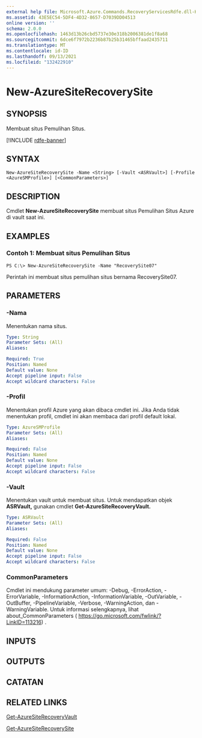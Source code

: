 ```yaml
---
external help file: Microsoft.Azure.Commands.RecoveryServicesRdfe.dll-Help.xml
ms.assetid: 43E5EC54-5DF4-4D32-8657-D7039DD04513
online version: ''
schema: 2.0.0
ms.openlocfilehash: 1463d13b26cbd5737e30e318b2006381de1f8a68
ms.sourcegitcommit: 6dce6f7972b2236b87b25b31465bffaad2435711
ms.translationtype: MT
ms.contentlocale: id-ID
ms.lasthandoff: 09/13/2021
ms.locfileid: "132422910"
---
```

# New-AzureSiteRecoverySite

## SYNOPSIS
Membuat situs Pemulihan Situs.

[!INCLUDE [rdfe-banner](../../includes/rdfe-banner.md)]

## SYNTAX

```
New-AzureSiteRecoverySite -Name <String> [-Vault <ASRVault>] [-Profile <AzureSMProfile>] [<CommonParameters>]
```

## DESCRIPTION
Cmdlet **New-AzureSiteRecoverySite** membuat situs Pemulihan Situs Azure di vault saat ini.

## EXAMPLES

### Contoh 1: Membuat situs Pemulihan Situs
```
PS C:\> New-AzureSiteRecoverySite -Name "RecoverySite07"
```

Perintah ini membuat situs pemulihan situs bernama RecoverySite07.

## PARAMETERS

### -Nama
Menentukan nama situs.

```yaml
Type: String
Parameter Sets: (All)
Aliases: 

Required: True
Position: Named
Default value: None
Accept pipeline input: False
Accept wildcard characters: False
```

### -Profil
Menentukan profil Azure yang akan dibaca cmdlet ini.
Jika Anda tidak menentukan profil, cmdlet ini akan membaca dari profil default lokal.

```yaml
Type: AzureSMProfile
Parameter Sets: (All)
Aliases: 

Required: False
Position: Named
Default value: None
Accept pipeline input: False
Accept wildcard characters: False
```

### -Vault
Menentukan vault untuk membuat situs.
Untuk mendapatkan objek **ASRVault,** gunakan cmdlet **Get-AzureSiteRecoveryVault.**

```yaml
Type: ASRVault
Parameter Sets: (All)
Aliases: 

Required: False
Position: Named
Default value: None
Accept pipeline input: False
Accept wildcard characters: False
```

### CommonParameters
Cmdlet ini mendukung parameter umum: -Debug, -ErrorAction, -ErrorVariable, -InformationAction, -InformationVariable, -OutVariable, -OutBuffer, -PipelineVariable, -Verbose, -WarningAction, dan -WarningVariable. Untuk informasi selengkapnya, lihat about_CommonParameters ( https://go.microsoft.com/fwlink/?LinkID=113216) .

## INPUTS

## OUTPUTS

## CATATAN

## RELATED LINKS

[Get-AzureSiteRecoveryVault](./Get-AzureSiteRecoveryVault.md)

[Get-AzureSiteRecoverySite](./Get-AzureSiteRecoverySite.md)


